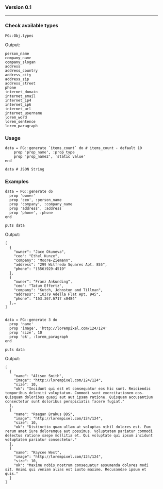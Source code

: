 ### Version 0.1
---

### Check available types

`FG::Obj.types`

Output:

	person_name
	company_name
	company_slogan
	address
	address_country
	address_city
	address_zip
	address_street
	phone
	internet_domain
	internet_email
	internet_ip4
	internet_ip6
	internet_url
	internet_username
	lorem_word
	lorem_sentence
	lorem_paragraph

### Usage
	
	data = FG::generate `items_count` do # items_count - default 10
		prop 'prop_name', :prop_type
		prop 'prop_name2', 'static value'
	end
	
	data # JSON String

### Examples

	data = FG::generate do
	  prop 'owner'
	  prop 'ceo', :person_name
	  prop 'company', :company_name
	  prop 'address', :address
	  prop 'phone', :phone
	end
	
	puts data

Output:

	[
	  {
	    "owner": "Jace Okuneva",
	    "ceo": "Ethel Kunze",
	    "company": "Moore-Ziemann",
	    "address": "299 Wilfredo Squares Apt. 855",
	    "phone": "(556)929-4519"
	  },
	  {
	    "owner": "Franz Ankunding",
	    "ceo": "Tatum Effertz",
	    "company": "Kutch, Johnston and Tillman",
	    "address": "10379 Adella Flat Apt. 945",
	    "phone": "163.367.6717 x0484"
	  },…
	]


	data = FG::generate 3 do
	  prop 'name'
	  prop 'image', 'http://lorempixel.com/124/124'
	  prop 'size', 10
	  prop 'ok', :lorem_paragraph
	end
	
	puts data

Output:

	[
	  {
	    "name": "Alison Smith",
	    "image": "http://lorempixel.com/124/124",
	    "size": 10,
	    "ok": "Incidunt qui est et consequatur eos hic sunt. Reiciendis temporibus deleniti voluptatum. Commodi sunt exercitationem eos. Quisquam doloribus quasi aut aut ipsam ratione. Quisquam accusantium consectetur sunt doloribus perspiciatis facere fugiat."
	  },
	  {
	    "name": "Raegan Brakus DDS",
	    "image": "http://lorempixel.com/124/124",
	    "size": 10,
	    "ok": "Distinctio quam ullam at voluptas nihil dolores est. Eum rerum amet iure doloremque aut possimus. Voluptatem pariatur commodi delectus ratione saepe mollitia et. Qui voluptate qui ipsum incidunt voluptatem pariatur consectetur."
	  },
	  {
	    "name": "Kaycee West",
	    "image": "http://lorempixel.com/124/124",
	    "size": 10,
	    "ok": "Maxime nobis nostrum consequatur assumenda dolores modi sit. Animi qui veniam alias est iusto maxime. Recusandae ipsum et quis."
	  }
	]